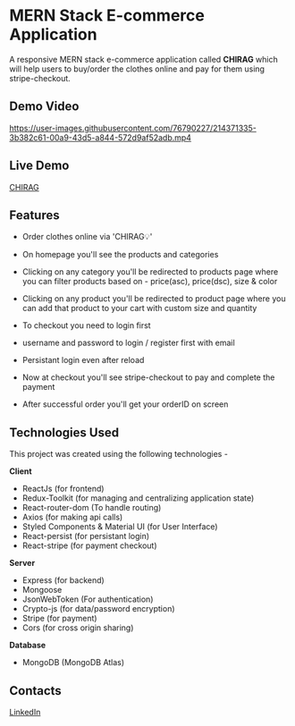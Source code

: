 # MERN Stack E-commerce Application
A responsive MERN stack e-commerce application called <b>CHIRAG</b> which will help users to buy/order the clothes online and pay for them using stripe-checkout.

## Demo Video

https://user-images.githubusercontent.com/76790227/214371335-3b382c61-00a9-43d5-a844-572d9af52adb.mp4

## Live Demo 
<a href='https://chirag.cyclic.app/' target="_blank">CHIRAG</a>

## Features
* Order clothes online via 'CHIRAG💡'

* On homepage you'll see the products and categories

* Clicking on any category you'll be redirected to products page where you can filter products based on - price(asc), price(dsc), size & color 

* Clicking on any product you'll be redirected to product page where you can add that product to your cart with custom size and quantity

* To checkout you need to login first

* username and password to login / register first with email 

* Persistant login even after reload

* Now at checkout you'll see stripe-checkout to pay and complete the payment

* After successful order you'll get your orderID on screen

## Technologies Used
This project was created using the following technologies -

<b>Client</b>
* ReactJs (for frontend)
* Redux-Toolkit (for managing and centralizing application state)
* React-router-dom (To handle routing)
* Axios (for making api calls)
* Styled Components & Material UI (for User Interface)
* React-persist (for persistant login)
* React-stripe (for payment checkout)

<b>Server</b>
* Express (for backend)
* Mongoose
* JsonWebToken (For authentication)
* Crypto-js (for data/password encryption)
* Stripe (for payment)
* Cors (for cross origin sharing)

<b>Database</b>
* MongoDB (MongoDB Atlas)

## Contacts
<a href="https://www.linkedin.com/in/chirag-chouhan-b48311228/" target="_blank"></i>LinkedIn</a>
